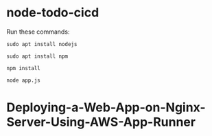 # node-todo-cicd

Run these commands:


`sudo apt install nodejs`


`sudo apt install npm`


`npm install`

`node app.js`

# Deploying-a-Web-App-on-Nginx-Server-Using-AWS-App-Runner
